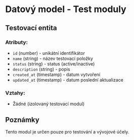 # Datový model - Test moduly

## Testovací entita

### Atributy:
- `id` (number) - unikátní identifikátor
- `name` (string) - název testovací položky
- `status` (string) - status (active/inactive)
- `description` (string) - popis
- `created_at` (timestamp) - datum vytvoření
- `updated_at` (timestamp) - datum poslední aktualizace

### Vztahy:
- Žádné (izolovaný testovací modul)

## Poznámky
Tento modul je určen pouze pro testování a vývojové účely.
